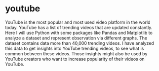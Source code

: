 # youtube

YouTube is the most popular and most used video platform in the world today. YouTube has a list of trending videos that
are updated constantly. Here I will use Python with some packages like Pandas and Matplotlib to analyze a dataset and
represent observation via different graphs.
The dataset contains data more than 40,000 trending videos. I have analyzed this data to get insights into YouTube
trending videos, to see what is common between these videos. Those insights might also be used by YouTube creators
who want to increase popularity of their videos on YouTube.
